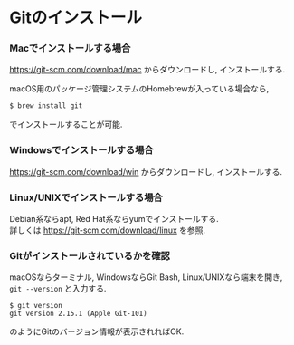 # Gitのインストール

### Macでインストールする場合

https://git-scm.com/download/mac からダウンロードし, インストールする.

<!-- TODO: もう少し詳しく -->

macOS用のパッケージ管理システムのHomebrewが入っている場合なら,

```bash
$ brew install git
```

でインストールすることが可能.

### Windowsでインストールする場合

https://git-scm.com/download/win からダウンロードし, インストールする.

<!-- TODO: もう少し詳しく -->

### Linux/UNIXでインストールする場合

Debian系ならapt, Red Hat系ならyumでインストールする.  
詳しくは https://git-scm.com/download/linux を参照.

### Gitがインストールされているかを確認

macOSならターミナル, WindowsならGit Bash, Linux/UNIXなら端末を開き, `git --version` と入力する.

```
$ git version
git version 2.15.1 (Apple Git-101)
```

のようにGitのバージョン情報が表示されればOK.
